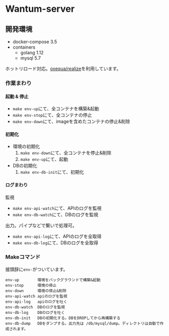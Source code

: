 # Wantum-server

## 開発環境

- docker-compose 3.5
- containers
	- golang 1.12
	- mysql 5.7

ホットリロード対応。[oxequa/realize](https://github.com/oxequa/realize)を利用しています。

### 作業まわり
#### 起動 & 停止
- `make env-up`にて、全コンテナを構築&起動
- `make env-stop`にて、全コンテナの停止
- `make env-down`にて、imageを含めたコンテナの停止&削除

#### 初期化
- 環境の初期化
	1. `make env-down`にて、全コンテナを停止&削除
	2. `make env-up`にて、起動
- DBの初期化
	1. `make env-db-init`にて、初期化

#### ログまわり
監視

- `make env-api-watch`にて、APIのログを監視
- `make env-db-watch`にて、DBのログを監視

出力。パイプなどで繋いで処理可。

- `make env-api-log`にて、APIのログを全取得
- `make env-db-log`にて、DBのログを全取得

### Makeコマンド

接頭辞に`env-`がついています。

```
env-up        環境をバックグラウンドで構築&起動
env-stop      環境の停止
env-down      環境の停止&削除
env-api-watch apiのログを監視
env-api-log   apiのログを吐く
env-db-watch  DBのログを監視
env-db-log    DBのログを吐く
env-db-init   DBの初期化する。DBをDROPしてから再構築する
env-db-dump   DBをダンプする。出力先は /db/mysql/dump。ディレクトリは自動で作成されます。
```
